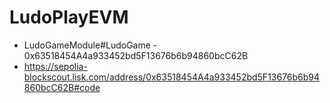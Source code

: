 # LudoPlayEVM

- LudoGameModule#LudoGame - 0x63518454A4a933452bd5F13676b6b94860bcC62B
- https://sepolia-blockscout.lisk.com/address/0x63518454A4a933452bd5F13676b6b94860bcC62B#code
